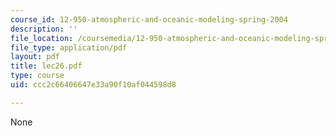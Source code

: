 ```yaml
---
course_id: 12-950-atmospheric-and-oceanic-modeling-spring-2004
description: ''
file_location: /coursemedia/12-950-atmospheric-and-oceanic-modeling-spring-2004/ccc2c66406647e33a90f10af044598d8_lec26.pdf
file_type: application/pdf
layout: pdf
title: lec26.pdf
type: course
uid: ccc2c66406647e33a90f10af044598d8

---
```

None